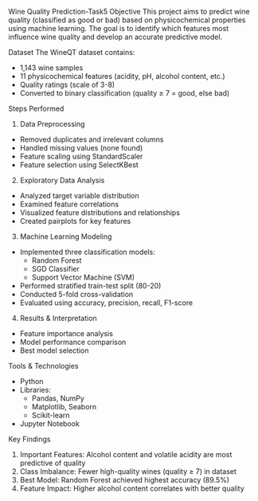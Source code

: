 Wine Quality Prediction-Task5
 Objective
This project aims to predict wine quality (classified as good or bad) based on physicochemical properties using machine learning. The goal is to identify which features most influence wine quality and develop an accurate predictive model.

 Dataset
The WineQT dataset contains:
- 1,143 wine samples
- 11 physicochemical features (acidity, pH, alcohol content, etc.)
- Quality ratings (scale of 3-8)
- Converted to binary classification (quality ≥ 7 = good, else bad)

Steps Performed
 1. Data Preprocessing
- Removed duplicates and irrelevant columns
- Handled missing values (none found)
- Feature scaling using StandardScaler
- Feature selection using SelectKBest

 2. Exploratory Data Analysis
- Analyzed target variable distribution
- Examined feature correlations
- Visualized feature distributions and relationships
- Created pairplots for key features

 3. Machine Learning Modeling
- Implemented three classification models:
  - Random Forest
  - SGD Classifier
  - Support Vector Machine (SVM)
- Performed stratified train-test split (80-20)
- Conducted 5-fold cross-validation
- Evaluated using accuracy, precision, recall, F1-score

 4. Results & Interpretation
- Feature importance analysis
- Model performance comparison
- Best model selection


 Tools & Technologies
- Python 
- Libraries:
  - Pandas, NumPy 
  - Matplotlib, Seaborn 
  - Scikit-learn 
- Jupyter Notebook 

Key Findings
1. Important Features: Alcohol content and volatile acidity are most predictive of quality
2. Class Imbalance: Fewer high-quality wines (quality ≥ 7) in dataset
3. Best Model: Random Forest achieved highest accuracy (89.5%)
4. Feature Impact: Higher alcohol content correlates with better quality


